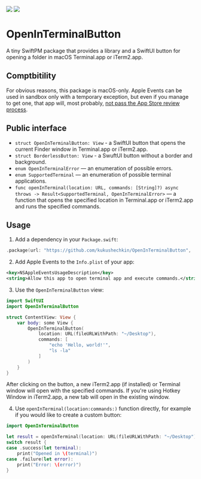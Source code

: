 [![](https://img.shields.io/endpoint?url=https%3A%2F%2Fswiftpackageindex.com%2Fapi%2Fpackages%2Fkukushechkin%2FOpenInTerminalButton%2Fbadge%3Ftype%3Dswift-versions)](https://swiftpackageindex.com/kukushechkin/OpenInTerminalButton)
[![](https://img.shields.io/endpoint?url=https%3A%2F%2Fswiftpackageindex.com%2Fapi%2Fpackages%2Fkukushechkin%2FOpenInTerminalButton%2Fbadge%3Ftype%3Dplatforms)](https://swiftpackageindex.com/kukushechkin/OpenInTerminalButton)

# OpenInTerminalButton

A tiny SwiftPM package that provides a library and a SwiftUI button for opening a folder in macOS Terminal.app or iTerm2.app.

## Comptbitility

For obvious reasons, this package is macOS-only. 
Apple Events can be used in sandbox only with a temporary exception, but even if you manage to get one,
that app will, most probably, [not pass the App Store review process](https://developer.apple.com/forums/thread/663311?answerId=639603022#639603022).

## Public interface

- `struct OpenInTerminalButton: View` - a SwiftUI button that opens the current Finder window in Terminal.app or iTerm2.app.
- `struct BorderlessButton: View` - a SwuftUI button without a border and background.
- `enum OpenInTerminalError` — an enumeration of possible errors.
- `enum SupportedTerminal` — an enumeration of possible terminal applications.
- `func openInTerminal(location: URL, commands: [String]?) async throws -> Result<SupportedTerminal, OpenInTerminalError>` — a function that opens the specified location in Terminal.app or iTerm2.app and runs the specified commands.

## Usage

1. Add a dependency in your `Package.swift`:

```swift
.package(url: "https://github.com/kukushechkin/OpenInTerminalButton", .upToNextMajor(from: "1.0.0"))
```

2. Add Apple Events to the `Info.plist` of your app:

```xml
<key>NSAppleEventsUsageDescription</key>
<string>Allow this app to open terminal app and execute commands.</string> 
```

3. Use the `OpenInTerminalButton` view:

```swift
import SwiftUI
import OpenInTerminalButton

struct ContentView: View {
    var body: some View {
        OpenInTerminalButton(
            location: URL(fileURLWithPath: "~/Desktop"),
            commands: [
                "echo 'Hello, world!'",
                "ls -la"
            ]
        )
    }
}
```

After clicking on the button, a new iTerm2.app (if installed) or Terminal window will open with the specified commands.
If you're using Hotkey Window in iTerm2.app, a new tab will open in the existing window.

4. Use `openInTerminal(location:commands:)` function directly, for example if you would like to create a custom button:

```swift
import OpenInTerminalButton

let result = openInTerminal(location: URL(fileURLWithPath: "~/Desktop"), commands: ["echo 'Hello, world!'"])
switch result {
case .success(let terminal):
    print("Opened in \(terminal)")
case .failure(let error):
    print("Error: \(error)")
}
```
